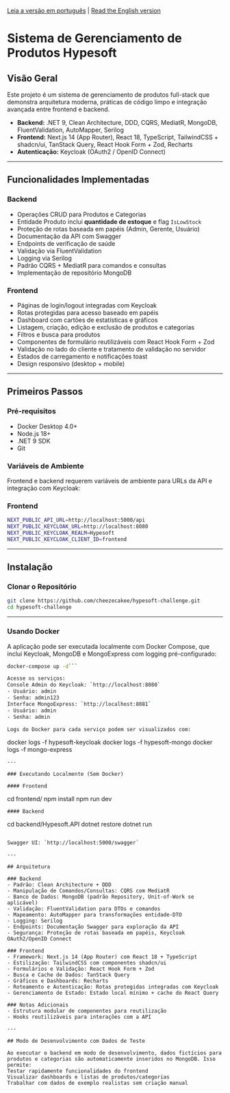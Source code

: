 
[Leia a versão em português](README-PT.md) | [Read the English version](README.md)

# Sistema de Gerenciamento de Produtos Hypesoft

## Visão Geral

Este projeto é um sistema de gerenciamento de produtos full-stack que demonstra arquitetura moderna, práticas de código limpo e integração avançada entre frontend e backend.

- **Backend:** .NET 9, Clean Architecture, DDD, CQRS, MediatR, MongoDB, FluentValidation, AutoMapper, Serilog  
- **Frontend:** Next.js 14 (App Router), React 18, TypeScript, TailwindCSS + shadcn/ui, TanStack Query, React Hook Form + Zod, Recharts  
- **Autenticação:** Keycloak (OAuth2 / OpenID Connect)

---

## Funcionalidades Implementadas

### Backend
- Operações CRUD para Produtos e Categorias
- Entidade Produto inclui **quantidade de estoque** e flag `IsLowStock`
- Proteção de rotas baseada em papéis (Admin, Gerente, Usuário)
- Documentação da API com Swagger
- Endpoints de verificação de saúde
- Validação via FluentValidation
- Logging via Serilog
- Padrão CQRS + MediatR para comandos e consultas
- Implementação de repositório MongoDB

### Frontend
- Páginas de login/logout integradas com Keycloak
- Rotas protegidas para acesso baseado em papéis
- Dashboard com cartões de estatísticas e gráficos
- Listagem, criação, edição e exclusão de produtos e categorias
- Filtros e busca para produtos
- Componentes de formulário reutilizáveis com React Hook Form + Zod
- Validação no lado do cliente e tratamento de validação no servidor
- Estados de carregamento e notificações toast
- Design responsivo (desktop + mobile)

---

## Primeiros Passos

### Pré-requisitos
- Docker Desktop 4.0+  
- Node.js 18+  
- .NET 9 SDK  
- Git  

### Variáveis de Ambiente

Frontend e backend requerem variáveis de ambiente para URLs da API e integração com Keycloak:

### Frontend
```bash
NEXT_PUBLIC_API_URL=http://localhost:5000/api
NEXT_PUBLIC_KEYCLOAK_URL=http://localhost:8080
NEXT_PUBLIC_KEYCLOAK_REALM=Hypesoft
NEXT_PUBLIC_KEYCLOAK_CLIENT_ID=frontend
```

--- 

## Instalação

### Clonar o Repositório
```bash
git clone https://github.com/cheezecakee/hypesoft-challenge.git
cd hypesoft-challenge
```

--- 

### Usando Docker

A aplicação pode ser executada localmente com Docker Compose, que inclui Keycloak, MongoDB e MongoExpress com logging pré-configurado:
```bash
docker-compose up -d```

Acesse os serviços:
Console Admin do Keycloak: `http://localhost:8080`
- Usuário: admin
- Senha: admin123
Interface MongoExpress: `http://localhost:8081`
- Usuário: admin
- Senha: admin

Logs do Docker para cada serviço podem ser visualizados com:
```
docker logs -f hypesoft-keycloak
docker logs -f hypesoft-mongo
docker logs -f mongo-express
```
--- 

### Executando Localmente (Sem Docker)

#### Frontend
```
cd frontend/
npm install
npm run dev
```
#### Backend
```
cd backend/Hypesoft.API
dotnet restore
dotnet run
```

Swagger UI: `http://localhost:5000/swagger`

---

## Arquitetura

### Backend
- Padrão: Clean Architecture + DDD
- Manipulação de Comandos/Consultas: CQRS com MediatR
- Banco de Dados: MongoDB (padrão Repository, Unit-of-Work se aplicável)
- Validação: FluentValidation para DTOs e comandos
- Mapeamento: AutoMapper para transformações entidade-DTO
- Logging: Serilog
- Endpoints: Documentação Swagger para exploração da API
- Segurança: Proteção de rotas baseada em papéis, Keycloak OAuth2/OpenID Connect

### Frontend
- Framework: Next.js 14 (App Router) com React 18 + TypeScript
- Estilização: TailwindCSS com componentes shadcn/ui
- Formulários e Validação: React Hook Form + Zod
- Busca e Cache de Dados: TanStack Query
- Gráficos e Dashboards: Recharts
- Roteamento e Autenticação: Rotas protegidas integradas com Keycloak
- Gerenciamento de Estado: Estado local mínimo + cache do React Query

### Notas Adicionais
- Estrutura modular de componentes para reutilização
- Hooks reutilizáveis para interações com a API

--- 

## Modo de Desenvolvimento com Dados de Teste

Ao executar o backend em modo de desenvolvimento, dados fictícios para produtos e categorias são automaticamente inseridos no MongoDB. Isso permite:
Testar rapidamente funcionalidades do frontend
Visualizar dashboards e listas de produtos/categorias
Trabalhar com dados de exemplo realistas sem criação manual
